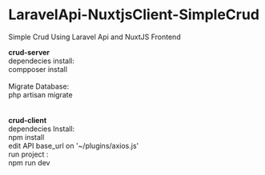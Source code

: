 # LaravelApi-NuxtjsClient-SimpleCrud
Simple Crud Using Laravel Api and NuxtJS Frontend

<b>crud-server</b> <br>
dependecies install:<br>
compposer install<br>
<br>
Migrate Database:<br>
php artisan migrate<br>
<br>
<br>
<b>crud-client</b><br>
dependecies Install:<br>
npm install<br>
edit API base_url on '~/plugins/axios.js'
<br>
run project :<br>
npm run dev<br>
